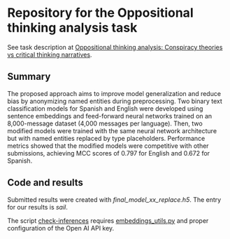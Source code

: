 # Repository for the Oppositional thinking analysis task
See task description at [Oppositional thinking analysis: Conspiracy theories vs critical thinking narratives](https://pan.webis.de/clef24/pan24-web/oppositional-thinking-analysis.html).

## Summary
The proposed approach aims to improve model generalization and reduce bias by anonymizing named entities during preprocessing. Two binary text classification models for Spanish and English were developed using sentence embeddings and feed-forward neural
networks trained on an 8,000-message dataset (4,000 messages per language). Then, two modified models were trained with the same neural network architecture but with named entities replaced by type placeholders. Performance metrics showed that the modified models were competitive with other submissions, achieving MCC scores of 0.797 for English and 0.672 for Spanish.

## Code and results
Submitted results were created with _final_model_xx_replace.h5_. The entry for our results is _sail_.

The script [check-inferences](https://github.com/jgromero/pan2024-oppositional-subtask1/blob/6cae26248519b00e5209a4532ab52beffa6f7371/check-inferences.py) requires [embeddings_utils.py](https://github.com/openai/openai-python/blob/release-v0.28.0/openai/embeddings_utils.py) and proper configuration of the Open AI API key.
